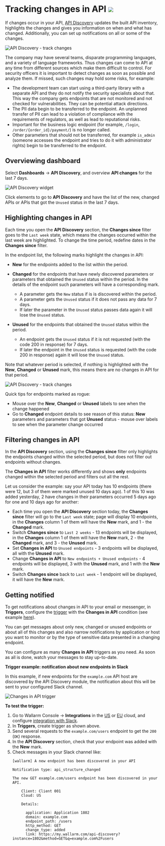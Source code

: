 # Tracking changes in API <a href="../../about-wallarm/subscription-plans/#subscription-plans"><img src="../../images/api-security-tag.svg" style="border: none;"></a>

If changes occur in your API, [API Discovery](overview.md) updates the built API inventory, highlights the changes and gives you information on when and what has changed. Additionally, you can set up notifications on all or some of the changes.

![API Discovery - track changes](../images/about-wallarm-waf/api-discovery/api-discovery-track-changes.png)

The company may have several teams, disparate programming languages, and a variety of language frameworks. Thus changes can come to API at any time from different sources which make them difficult to control. For security officers it is important to detect changes as soon as possible and analyze them. If missed, such changes may hold some risks, for example:

* The development team can start using a third-party library with a separate API and they do not notify the security specialists about that. This way the company gets endpoints that are not monitored and not checked for vulnerabilities. They can be potential attack directions.
* The PII data begin to be transferred to the endpoint. An unplanned transfer of PII can lead to a violation of compliance with the requirements of regulators, as well as lead to reputational risks.
* Important for the business logic endpoint (for example, `/login`, `/order/{order_id}/payment/`) is no longer called.
* Other parameters that should not be transferred, for example `is_admin` (someone accesses the endpoint and tries to do it with administrator rights) begin to be transferred to the endpoint.

## Overviewing dashboard

Select **Dashboards** → **API Discovery**, and overview **API changes** for the last 7 days.

![API Discovery widget](../images/user-guides/dashboard/api-discovery-widget.png)

Click elements to go to **API Discovery** and have the list of the new, changed APIs or APIs that got the `Unused` status in the last 7 days.

## Highlighting changes in API

Each time you open the **API Discovery** section, the **Changes since** filter goes to the `Last week` state, which means the changes occurred within the last week are highlighted. To change the time period, redefine dates in the **Changes since** filter.

In the endpoint list, the following marks highlight the changes in API:

* **New** for the endpoints added to the list within the period.
* **Changed** for the endpoints that have newly discovered parameters or parameters that obtained the `Unused` status within the period. In the details of the endpoint such parameters will have a corresponding mark.

    * A parameter gets the `New` status if is is discovered within the period.
    * A parameter gets the `Unused` status if it does not pass any data for 7 days. 
    * If later the parameter in the `Unused` status passes data again it will lose the `Unused` status.

* **Unused** for the endpoints that obtained the `Unused` status within the period.

    * An endpoint gets the `Unused` status if it is not requested (with the code 200 in response) for 7 days.
    * If later the endpoint in the `Unused` status is requested (with the code 200 in response) again it will lose the `Unused` status.

Note that whatever period is selected, if nothing is highlighted with the **New**, **Changed** or **Unused** mark, this means there are no changes in API for that period.

![API Discovery - track changes](../images/about-wallarm-waf/api-discovery/api-discovery-track-changes.png)

Quick tips for endpoints marked as rogue:

* Mouse over the **New**, **Changed** or **Unused** labels to see when the change happened
* Go to **Changed** endpoint details to see reason of this status: **New** parameters and parameters that got **Unused** status - mouse over labels to see when the parameter change occurred

## Filtering changes in API

In the **API Discovery** section, using the **Changes since** filter only highlights the endpoints changed within the selected period, but does not filter out endpoints without changes.

The **Changes in API** filter works differently and shows **only** endpoints changed within the selected period and filters out all the rest.

<a name="example"></a>Let us consider the example: say your API today has 10 endpoints (there were 12, but 3 of them were marked unused 10 days ago). 1 of this 10 was added yesterday, 2 have changes in their parameters occurred 5 days ago for one and 10 days ago for another:

* Each time you open the **API Discovery** section today, the **Changes since** filter will go to the `Last week` state; page will display 10 endpoints, in the **Changes** column 1 of them will have the **New** mark, and 1 - the **Changed** mark.
* Switch **Changes since** to `Last 2 weeks` - 13 endpoints will be displayed, in the **Changes** column 1 of them will have the **New** mark, 2 - the **Changed** mark, and 3 - the **Unused** mark.
* Set **Changes in API** to `Unused endpoints` - 3 endpoints will be displayed, all with the **Unused** mark.
* Change **Changes in API** to `New endpoints + Unused endpoints` - 4 endpoints will be displayed, 3 with the **Unused** mark, and 1 with the **New** mark.
* Switch **Changes since** back to `Last week` - 1 endpoint will be displayed, it will have the **New** mark.

## Getting notified

To get notifications about changes in API to your email or messenger, in **Triggers**, configure the [trigger](../user-guides/triggers/triggers.md) with the **Changes in API** condition (see example [here](../user-guides/triggers/trigger-examples.md#new-endpoints-in-your-api-inventory)).

You can get messages about only new, changed or unused endpoints or about all of this changes and also narrow notifications by application or host you want to monitor or by the type of sensitive data presented in a changing endpoint.

You can configure as many **Changes in API** triggers as you need. As soon as all is done, watch your messages to stay up-to-date.

**Trigger example: notification about new endpoints in Slack**

In this example, if new endpoints for the `example.com` API host are discovered by the API Discovery module, the notification about this will be sent to your configured Slack channel.

![Changes in API trigger](../../images/user-guides/triggers/trigger-example-changes-in-api.png)

**To test the trigger:**

1. Go to Wallarm Console → **Integrations** in the [US](https://us1.my.wallarm.com/integrations/) or [EU](https://my.wallarm.com/integrations/) cloud, and configure [integration with Slack](../../user-guides/settings/integrations/slack.md).
1. In **Triggers**, create trigger as shown above.
1. Send several requests to the `example.com/users` endpoint to get the `200` (`OK`) response.
1. In the **API Discovery** section, check that your endpoint was added with the **New** mark.
1. Check messages in your Slack channel like:
    ```
    [wallarm] A new endpoint has been discovered in your API

    Notification type: api_structure_changed

    The new GET example.com/users endpoint has been discovered in your API.

        Client: Client 001
        Cloud: US

        Details:

          application: Application 1802
          domain: example.com
          endpoint_path: /users
          http_method: GET
          change_type: added
          link: https://my.wallarm.com/api-discovery?instance=1802&method=GET&q=example.com%2Fusers
    ```
